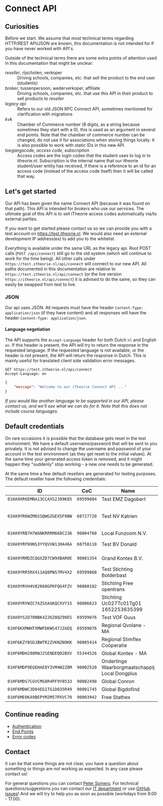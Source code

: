 # Connect API
## Curiosities
Before we start. We assume that most technical terms regarding HTTP/REST API/JSON are known, this documentation is not intended for if you have never worked with API's.

Outside of the technical terms there are some extra points of attention used in this documentation that might be unclear:
<dl>
<dt><dfn>reseller</dfn>, rijscholen, verkoper</dt>
<dd>Driving schools, companies, etc. that sell the product to the end user (students)</dd>
<dt><dfn>broker</dfn>, tussenpersoon, wederverkoper, affiliate</dt>
<dd>Driving schools, companies, etc. that use this API in their product to sell products to <dfn>reseller</dfn></dd>
<dt><dfn>legacy api</dfn></dt>
<dd>Refers to our old JSON RPC Connect API, sometimes mentioned for clarification with migrations</dd>
<dt><dfn>kvk</dfn></dt>
<dd>Chamber of Commerce number (8 digits, as a string because sometimes they start with a 0), this is used as an argument in several end points. Note that the chamber of commerce number can be changed, do not use it for associations when storing things locally. It is also possible to work with static IDs in this new API.</dd>
<dt><dfn>toegangscode</dfn>, <dfn>access code</dfn>, <dfn>subscription</dfn></dt>
<dd>Access codes are the login codes that the student uses to log in to itheorie.nl. Subscription is the internal name that our itheorie student/user entity has received, if there is a reference to an id for an access code (instead of the access code itself) then it will be called that way.</dd>
</dl>

## Let's get started
Our API has been given the name Connect API (because it was found on that path). This API is intended for <dfn id="broker">brokers</dfn> who use our services. The ultimate goal of this API is to sell iTheorie access codes automatically via/to external parties.

If you want to get started please contact us so we can provide you with a test account on https://test.itheorie.nl. We would also need an external development IP address(es) to add you to the whitelist. 

Everything is available under the same URL as the legacy api. Root POST calls (`POST /api/connect`) still go to the old system (which will continue to work for the time being). All other calls under `https://test.itheorie.nl/api/connect` will connect to our new API. All paths documented in this documentation are relative to `https://test.itheorie.nl/api/connect` (or the live version `https://itheorie.nl/api/connect`) it is advised to do the same, so they can easily be swapped from test to live.

### JSON
Our api uses JSON. All requests must have the header `Content-Type: application/json` (if they have content) and all responses will have the header `Content-Type: application/json`.

#### Language negotiation
The API supports the `Accept-Language` header for both Dutch `nl` and English `en`. If this header is present, the API will try to return the response in the requested language. If the requested language is not available, or the header is not present, the API will return the response in Dutch. This is mainly useful for translated client side validation error messages.

```http
GET https://test.itheorie.nl/api/connect
Accept-Language: en
```
```json
{
    "message": "Welcome to our iTheorie Connect API ..."
}
```

_If you would like another language to be supported in our API, please contact us, and we'll see what we can do for it. Note that this does not include course languages._

## Default credentials
On rare occasions it is possible that the database gets reset in the test environment. We have a default username/password that will be sent to you privately. It is not advised to change the username and password of your account in the test environment (as they get reset to the initial values). At the same time your generated access token is removed, and it might happen they "suddenly" stop working - a new one needs to be generated.

At the same time a few default resellers are generated for testing purposes. The default reseller have the following credentials:

| ID                           | CoC        | Name                                           | Details                       |
|------------------------------|------------|------------------------------------------------|-------------------------------|
| `01HA9XR6EMNA13CCAXS2J09K85` | `69599084` | Test EMZ Dagobert                              |                               |
| `01HA9YR6WZM6SSQWGZGEX5F0BW` | `68727720` | Test NV Katrien                                | No email and payment method   |
| `01HA9YRB7H7WANKRRRM668C236` | `90004760` | Local Funzoom N.V.                             | No email                      |
| `01HA9YRFN9NS3YYQVVW1JHA46A` | `68750110` | Test BV Donald                                 | Blocked user                  |
| `01HA9YRMDZCQGXZD7CW9XBAR0E` | `90001354` | Grand Kontex B.V.                              | Blocked company               |
| `01HA9YRR5RX411AQ8PWS7MV4X2` | `69599068` | Test Stichting Bolderbast                      | Blocked reseller              |
| `01HA9YRVH4V82660GPKFQG4FZV` | `90000102` | Stichting Free opentrans                       | No address                    |
| `01HA9YRYWZC7AZSXAGKQCXVY15` | `90006623` | Stichting Uc027Tc01Tg01 1652253635399          | API Price agreement (10e p/c) |
| `01HA9YS2D70NBK4ZJ6Z8QZ90ES` | `69599076` | Test VOF Guus                                  |                               |
| `01HF6KXMWHTXMWFDKWS47JZAEQ` | `69599076` | Regional Qvolane - MA                          |                               |
| `01HF6KZYBSDJBWTR2ZVKNZN9KK` | `90005414` | Regional Stimflex Coöperatie                   |                               |
| `01HF6MDH288RWJ2SENDEQ02BXV` | `55344526` | Global Kontex - MA                             |                               |
| `01HF6MDP9EGEHAE8Y3VM4W2Z8M` | `90002520` | Onderlinge Waarborgmaatschappij Local Dongplus |                               |
| `01HF6MDS7CGVCMS8R4PF9Y0533` | `90002490` | Global Conron                                  |                               |
| `01HF6MDWC3D04EG1TG1D035R49` | `90001745` | Global Bigdofind                               |                               |
| `01HF6ME0KA9BEPYM2M57PXVC70` | `90003942` | Free Stathex                                   |                               |

## Continue reading
* [Authentication](authentication.md)
* [End Points](end-points.md)
* [Error codes](error-codes.md)

## Contact
It can be that some things are not clear, you have a question about something or things are not working as expected. In any case please contact us!

For general questions you can contact [Peter Somers](mailto:p.somers@lensmedia.nl). For technical questions/suggestions you can contact our [IT department](mailto:it@lensmedia.nl) or use [GitHub issues](https://github.com/lensmedia/itheorie.nl-public/issues)! And we will try to help you as soon as possible (workdays from 9.00 - 17.00).
